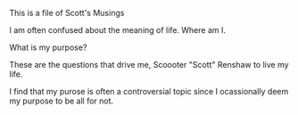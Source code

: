 This is a file of Scott's Musings

I am often confused about the meaning of life.  Where am I.

What is my purpose?  

These are the questions that drive me, Scoooter "Scott" Renshaw to live my life.

I find that my purose is often a controversial topic since I ocassionally deem my purpose to be all for not.


